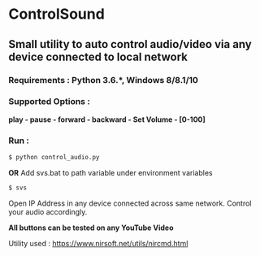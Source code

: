 # ControlSound
## Small utility to auto control audio/video via any device connected to local network

### Requirements : Python 3.6.*, Windows 8/8.1/10

### Supported Options :
**play - <space>**
**pause - <space>**
**forward - <right key>**
**backward - <left key>**
**Set Volume - [0-100]**

### Run :
```sh
$ python control_audio.py
```
**OR**
Add svs.bat to path variable under environment variables
```sh
$ svs
```
Open IP Address in any device connected across same network.
Control your audio accordingly.

**All buttons can be tested on any YouTube Video**

Utility used : https://www.nirsoft.net/utils/nircmd.html
